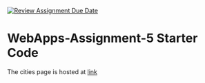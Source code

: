 [![Review Assignment Due Date](https://classroom.github.com/assets/deadline-readme-button-24ddc0f5d75046c5622901739e7c5dd533143b0c8e959d652212380cedb1ea36.svg)](https://classroom.github.com/a/7kKA03Up)
# WebApps-Assignment-5 Starter Code

The cities page is hosted at [link](https://44-563-webapps-f23.github.io/44563-webapps-f23-assignment5-ShivaKumarReddyB/cities.html)